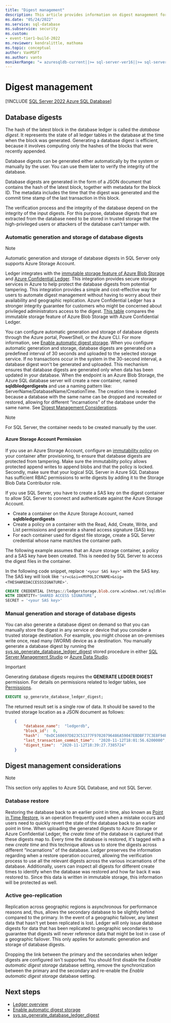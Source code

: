 ```yaml
---
title: "Digest management"
description: This article provides information on digest management for a ledger database.
ms.date: "05/24/2022"
ms.service: sql-database
ms.subservice: security
ms.custom:
- event-tier1-build-2022
ms.reviewer: kendralittle, mathoma
ms.topic: conceptual
author: VanMSFT
ms.author: vanto
monikerRange: "= azuresqldb-current||>= sql-server-ver16||>= sql-server-linux-ver16"
---
```


# Digest management

[!INCLUDE [SQL Server 2022 Azure SQL Database](../../../includes/applies-to-version/sqlserver2022-asdb.md)]

## Database digests

The hash of the latest block in the database ledger is called the *database digest*. It represents the state of all ledger tables in the database at the time when the block was generated. Generating a database digest is efficient, because it involves computing only the hashes of the blocks that were recently appended. 

Database digests can be generated either automatically by the system or manually by the user. You can use them later to verify the integrity of the database. 

Database digests are generated in the form of a JSON document that contains the hash of the latest block, together with metadata for the block ID. The metadata includes the time that the digest was generated and the commit time stamp of the last transaction in this block.

The verification process and the integrity of the database depend on the integrity of the input digests. For this purpose, database digests that are extracted from the database need to be stored in trusted storage that the high-privileged users or attackers of the database can't tamper with.

### Automatic generation and storage of database digests

> [!NOTE]
> Automatic generation and storage of database digests in SQL Server only supports Azure Storage Account.

Ledger integrates with the [immutable storage feature of Azure Blob Storage](/azure/storage/blobs/immutable-storage-overview) and [Azure Confidential Ledger](/azure/confidential-ledger/index). This integration provides secure storage services in Azure to help protect the database digests from potential tampering. This integration provides a simple and cost-effective way for users to automate digest management without having to worry about their availability and geographic replication.  Azure Confidential Ledger has a stronger integrity guarantee for customers who might be concerned about privileged administrators access to the digest. [This table](/azure/architecture/guide/technology-choices/multiparty-computing-service#confidential-ledger-and-azure-blob-storage) compares the immutable storage feature of Azure Blob Storage with Azure Confidential Ledger.  

You can configure automatic generation and storage of database digests through the Azure portal, PowerShell, or the Azure CLI. For more information, see [Enable automatic digest storage](ledger-how-to-enable-automatic-digest-storage.md). When you configure automatic generation and storage, database digests are generated on a predefined interval of 30 seconds and uploaded to the selected storage service. If no transactions occur in the system in the 30-second interval, a database digest won't be generated and uploaded. This mechanism ensures that database digests are generated only when data has been updated in your database. When the endpoint is an Azure Blob Storage, the Azure SQL database server will create a new container, named **sqldbledgerdigests** and use a naming pattern like:
ServerName/DatabaseName/CreationTime. The creation time is needed because a database with the same name can be dropped and recreated or restored, allowing for different “incarnations” of the database under the same name. See [Digest Management Considerations](ledger-digest-management.md). 

> [!NOTE]
> For SQL Server, the container needs to be created manually by the user.

#### Azure Storage Account Permission

If you use an Azure Storage Account, configure an [immutability policy](/azure/storage/blobs/immutable-policy-configure-version-scope) on your container after provisioning, to ensure that database digests are protected from tampering. Make sure the immutability policy allows protected append writes to append blobs and that the policy is locked. Secondly, make sure that your logical SQL Server in Azure SQL Database has sufficient RBAC permissions to write digests by adding it to the Storage Blob Data Contributor role.

If you use SQL Server, you have to create a SAS key on the digest container to allow SQL Server to connect and authenticate against the Azure Storage Account.

- Create a container on the Azure Storage Account, named **sqldbledgerdigests**
- Create a policy on a container with the Read, Add, Create, Write, and List permissions and generate a shared access signature (SAS) key.
- For each container used for digest file storage, create a SQL Server credential whose name matches the container path.

The following example assumes that an Azure storage container, a policy and a SAS key have been created. This is needed by SQL Server to access the digest files in the container.

In the following code snippet, replace `'<your SAS key>'` with the SAS key. The SAS key will look like `'sr=c&si=<MYPOLICYNAME>&sig=<THESHAREDACCESSSIGNATURE>'`.

```sql
CREATE CREDENTIAL [https://ledgerstorage.blob.core.windows.net/sqldbledgerdigests]  
WITH IDENTITY='SHARED ACCESS SIGNATURE',  
SECRET = '<your SAS key>'   
```  

### Manual generation and storage of database digests

You can also generate a database digest on demand so that you can manually store the digest in any service or device that you consider a trusted storage destination. For example, you might choose an on-premises write once, read many (WORM) device as a destination. You manually generate a database digest by running the [sys.sp_generate_database_ledger_digest](/sql/relational-databases/system-stored-procedures/sys-sp-generate-database-ledger-digest-transact-sql) stored procedure in either [SQL Server Management Studio](/sql/ssms/download-sql-server-management-studio-ssms) or [Azure Data Studio](/sql/azure-data-studio/download-azure-data-studio).

> [!IMPORTANT]
> Generating database digests requires the **GENERATE LEDGER DIGEST** permission. For details on permissions related to ledger tables, see [Permissions](/sql/relational-databases/security/permissions-database-engine#asdbpermissions). 

```sql
EXECUTE sp_generate_database_ledger_digest;
```

The returned result set is a single row of data. It should be saved to the trusted storage location as a JSON document as follows:

```json
    {
        "database_name":  "ledgerdb",
        "block_id":  0,
        "hash":  "0xDC160697D823C51377F97020796486A59047EBDBF77C3E8F94EEE0FFF7B38A6A",
        "last_transaction_commit_time":  "2020-11-12T18:01:56.6200000",
        "digest_time":  "2020-11-12T18:39:27.7385724"
    }
```

## Digest management considerations
> [!NOTE]
> This section only applies to Azure SQL Database, and not SQL Server.

### Database restore

Restoring the database back to an earlier point in time, also known as [Point in Time Restore](/azure/azure-sql/database/recovery-using-backups#point-in-time-restore), is an operation frequently used when a mistake occurs and users need to quickly revert the state of the database back to an earlier point in time. When uploading the generated digests to Azure Storage or Azure Confidential Ledger, the *create time* of the database is captured that these digests map to. Every time the database is restored, it's tagged with a new *create time* and this technique allows us to store the digests across different “incarnations” of the database. Ledger preserves the information regarding when a restore operation occurred, allowing the verification process to use all the relevant digests across the various incarnations of the database. Additionally, users can inspect all digests for different create times to identify when the database was restored and how far back it was restored to. Since this data is written in immutable storage, this information will be protected as well.

### Active geo-replication

Replication across geographic regions is asynchronous for performance reasons and, thus, allows the secondary database to be slightly behind compared to the primary. In the event of a geographic failover, any latest data that hasn't yet been replicated is lost. Ledger will only issue database digests for data that has been replicated to geographic secondaries to guarantee that digests will never reference data that might be lost in case of a geographic failover. This only applies for automatic generation and storage of database digests.

Dropping the link between the primary and the secondaries when ledger digests are configured isn't supported. You should first disable the *Enable automatic digest storage* database setting, remove the synchronization between the primary and the secondary and re-enable the *Enable automatic digest storage* database setting.

## Next steps

- [Ledger overview](ledger-overview.md)
- [Enable automatic digest storage](ledger-how-to-enable-automatic-digest-storage.md)
- [sys.sp_generate_database_ledger_digest](/sql/relational-databases/system-stored-procedures/sys-sp-generate-database-ledger-digest-transact-sql)
